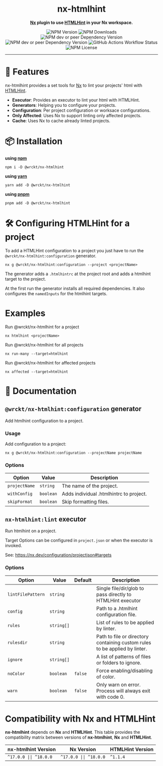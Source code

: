 <div align="center">

# nx-htmlhint

**[Nx](https://nx.dev) plugin to use [HTMLHint](https://htmlhint.com/) in your Nx workspace.**

![NPM Version](https://img.shields.io/npm/v/%40wrckt%2Fnx-htmlhint?style=flat-square&logo=npm)
![NPM Downloads](https://img.shields.io/npm/dw/%40wrckt%2Fnx-htmlhint?style=flat-square&logo=npm)
![NPM dev or peer Dependency Version](https://img.shields.io/npm/dependency-version/%40wrckt%2Fnx-htmlhint/peer/%40nx%2Fdevkit?style=flat-square&logo=nx)
![NPM dev or peer Dependency Version](https://img.shields.io/npm/dependency-version/%40wrckt%2Fnx-htmlhint/peer/htmlhint?style=flat-square&logo=HTML5)
![GitHub Actions Workflow Status](https://img.shields.io/github/actions/workflow/status/mchlbrnd/wrckt/.github%2Fworkflows%2Fci.yml?style=flat-square&logo=github)
![NPM License](https://img.shields.io/npm/l/%40wrckt%2Fnx-htmlhint)
</div>

<hr/>

# 🚀 Features

nx-htmlhint provides a set tools for [Nx](https://nx.dev) to lint your projects' html with [HTMLHint](https://htmlhint.com/).

- **Executor**: Provides an executor to lint your html with HTMLHint.
- **Generators**: Helping you to configure your projects.
- **Configuration**: Per project configuration or worksace configurations.
- **Only Affected**: Uses Nx to support linting only affected projects.
- **Cache**: Uses Nx to cache already linted projects.

# 📦 Installation

**using [npm](https://npmjs.com)**

```shell
npm i -D @wrckt/nx-htmlhint
```

**using [yarn](https://yarnpkg.com)**

```shell
yarn add -D @wrckt/nx-htmlhint
```

**using [pnpm](https://pnpm.io)**

```shell
pnpm add -D @wrckt/nx-htmlhint
```

# 🛠️ Configuring HTMLHint for a project

To add a HTMLHint configuration to a project you just have to run the `@wrckt/nx-htmlhint:configuration` generator.

```shell
nx g @wrckt/nx-htmlhint:configuration --project <projectName>
```

The generator adds a `.htmlhintrc` at the project root and adds a htmlhint target to the project.

At the first run the generator installs all required dependencies. It also configures the `namedInputs` for the htmlhint targets.

# Examples

Run @wrckt/nx-htmlhint for a project

```shell
nx htmlhint <projectName>
```

Run @wrckt/nx-htmlhint for all projects

```shell
nx run-many --target=htmlhint
```

Run @wrckt/nx-htmlhint for affected projects

```shell
nx affected --target=htmlhint
```

# 📖 Documentation

## `@wrckt/nx-htmlhint:configuration` generator

Add htmlhint configuration to a project.

### Usage

Add configuration to a project:

`nx g @wrckt/nx-htmlhint:configuration --projectName projectName`

### Options

|Option|Value|Description|
|------------|------------|------------|
|`projectName`|`string`|The name of the project.|
|`withConfig`|`boolean`|Adds individual .htmlhintrc to project.|
|`skipFormat`|`boolean`|Skip formatting files.|

## `nx-htmlhint:lint` executor

Run htmlhint on a project.

Target Options can be configured in `project.json` or when the executor is invoked.

See: https://nx.dev/configuration/projectjson#targets

### Options

|Option|Value|Default|Description|
|----|----|----|----|
|`lintFilePattern`|`string`|| Single file/dir/glob to pass directly to HTMLHint executor|
|`config`|`string`|| Path to a .htmlhint configuration file.|
|`rules`|`string[]`|| List of rules to be applied by linter.|
|`rulesdir`|`string`|| Path to file or directory containing custom rules to be applied by linter.|
|`ignore`|`string[]`|| A list of patterns of files or folders to ignore.|
|`noColor`|`boolean`|`false`|Force enabling/disabling of color.|
|`warn`|`boolean`|`false`| Only warn on error. Process will always exit with code 0.|

# Compatibility with Nx and HTMLHint

**nx-htmlhint** depends on **Nx** and **HTMLHint**. This table provides the compatibility matrix between versions of **nx-htmlhint**, **Nx** and **HTMLHint**.

| nx-htmlhint Version   | Nx Version             | HTMLHint Version       |
| --------------------- | ---------------------- | ---------------------- |
| `^17.0.0 \|\| ^18.0.0`| `^17.0.0 \|\| ^18.0.0` | `^1.1.4`               |

